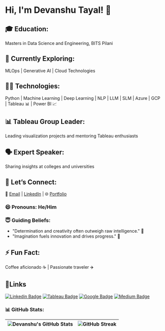 # Hi, I'm Devanshu Tayal! 👋
## 🎓 Education:
Masters in Data Science and Engineering, BITS Pilani
## 🌱 Currently Exploring:
MLOps | Generative AI | Cloud Technologies
## 🤹🏻 Technologies:
Python | Machine Learning | Deep Learning | NLP | LLM | SLM | Azure | GCP | Tableau 📊 | Power BI 📈
## 📊 Tableau Group Leader:
Leading visualization projects and mentoring Tableau enthusiasts
## 🗣️ Expert Speaker:
Sharing insights at colleges and universities
## 💬 Let’s Connect:
📧 [Email](Tayaldevanshu0502@gmail.com) | [LinkedIn](https://www.linkedin.com/in/er-devanshu-t-794a8a1b3/) | 🌐 [Portfolio](https://www.devanshutayal.in/)
### 😄 Pronouns: He/Him
### 😇 Guiding Beliefs:

- "Determination and creativity often outweigh raw intelligence." 🚀
- "Imagination fuels innovation and drives progress." 🌟
## ⚡ Fun Fact:
Coffee aficionado ☕ | Passionate traveler ✈️

## 🔗Links
[![Linkedin Badge](https://img.shields.io/badge/Linkedin-Profile-informational?style=flat&logo=Linkedin&logoColor=white&color=0D76A8)](https://www.linkedin.com/in/er-devanshut0502/) 
[![Tableau Badge](https://img.shields.io/badge/Tableau-Profile-informational?style=flat&logo=Tableau&logoColor=white&color=0D76A8)](https://public.tableau.com/app/profile/devanshu.tayal/) 
[![Google Badge](https://img.shields.io/badge/Google-Profile-informational?style=flat&logo=Google&logoColor=white&color=0D76A8)](https://www.cloudskillsboost.google/public_profiles/f219932c-3a71-4364-b2a3-e65c2d89e4f6/)
[![Medium Badge](https://img.shields.io/badge/Medium-Profile-informational?style=flat&logo=Medium&logoColor=white&color=0D76A8)](https://medium.com/@tayaldevanshu0502)
  
### 📊 GitHub Stats:

| ![Devanshu's GitHub Stats](https://github-readme-stats.vercel.app/api?username=Devanshu0502&show_icons=true&theme=radical) | ![GitHub Streak](https://github-readme-streak-stats.herokuapp.com/?user=Devanshu0502&theme=radical) |
| --- | --- |
